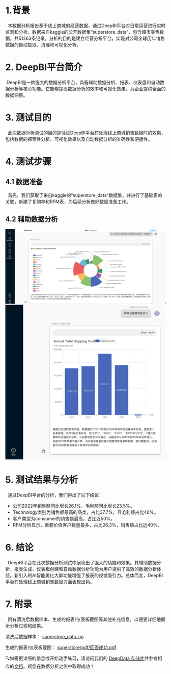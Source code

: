 # 1.背景
 
  本数据分析报告基于线上商城的经营数据，通过DeepBI平台对日常运营进行实时监测和分析。数据来自kaggle的公开数据集“superstore_data”，包含超市零售数据，共51263条记录。分析的目的是建立经营分析平台，实现对公司全球历年销售数据的自动提取、清理和可视化分析。
# 2. DeepBI平台简介

 DeepBI是一款强大的数据分析平台，具备辅助数据分析、报表、仪表盘和自动数据分析等核心功能。它能够提高数据分析的效率和可视化效果，为企业提供全面的数据洞察。
# 3. 测试目的

  此次数据分析测试的目的是验证DeepBI平台在处理线上商城销售数据时的效果，包括数据的探索性分析、可视化效果以及自动数据分析的准确性和便捷性。
# 4. 测试步骤
## 4.1 数据准备

  首先，我们获取了来自kaggle的“superstore_data”数据集，并进行了基础表的关联，新建了复购率和RFM表，为后续分析做好数据准备工作。
## 4.2 辅助数据分析

![1.png](./img/1.png)
![2.png](./img/2.png)
# 5. 测试结果与分析

  通过DeepBI平台的分析，我们得出了以下结论：
  
- 公司2022年销售额同比增长26.1%，毛利额同比增长23.5%。
- Technology类别为销售额最高的品类，占比37.7%，且毛利额占比46%。
- 客户类型为consumer的销售额最高，占比近50%。    
- RFM分析显示，重要价值客户数量最多，占比26.3%，销售额占比近40%。
# 6. 结论
 
  DeepBI平台在此次数据分析测试中展现出了强大的功能和效果。其辅助数据分析、报表生成、仪表板创建和自动数据分析功能为用户提供了高效的数据分析体验。新引入的AI智能美化大屏功能增强了报表的视觉吸引力。总体而言，DeepBI平台在处理线上商城销售数据方面表现出色。
# 7. 附录
   
附有清洗后数据样本、生成的报表/仪表板截图等其他补充信息，以便更详细地展示分析过程和结果。

清洗后数据样本：
[superstore_data.zip](./data/superstore_data.zip)

生成的报表/仪表板截图：
[superstore/pdf/回答成功.pdf](./pdf/回答成功.pdf)

🔍如需更详细的信息或开始动手练习，请访问我们的 [DeepData 存储库](https://github.com/DeepInsight-AI/DeepData)并参考相应的[文档](https://deepthought.feishu.cn/wiki/space/7323065464401477635?ccm_open_type=lark_wiki_spaceLink&open_tab_from=wiki_home)。祝您在数据分析之旅中取得成功！